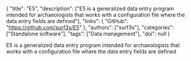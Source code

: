 {
  "title": "E5",
  "description": ["E5 is a generalized data entry program intended for archaeologists that works with a configuration file where the data entry fields are defined"],
  "links": {
    "GitHub": "https://github.com/surf3s/E5"
  },
  "authors": ["surf3s"],
  "categories": ["Standalone software"],
  "tags": ["Data management"],
  "doi": null
}

<!-- Generated by csv2md.R – do not edit by hand -->

E5 is a generalized data entry program intended for archaeologists that works with a configuration file where the data entry fields are defined